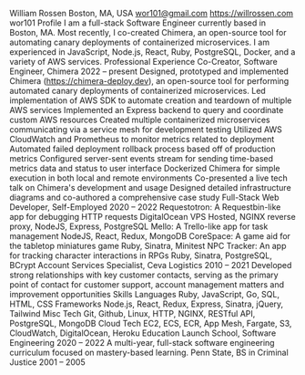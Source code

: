 William Rossen
Boston, MA, USA wor101@gmail.com https://willrossen.com wor101
Profile
I am a full-stack Software Engineer currently based in Boston, MA. Most recently, I co-created Chimera, an
open-source tool for automating canary deployments of containerized microservices. I am experienced in
JavaScript, Node.js, React, Ruby, PostgreSQL, Docker, and a variety of AWS services.
Professional Experience
Co-Creator, Software Engineer, Chimera 2022 – present
Designed, prototyped and implemented Chimera (https://chimera-deploy.dev), an open-source tool for
performing automated canary deployments of containerized microservices.
Led implementation of AWS SDK to automate creation and teardown of multiple AWS services
Implemented an Express backend to query and coordinate custom AWS resources
Created multiple containerized microservices communicating via a service mesh for development testing
Utilized AWS CloudWatch and Prometheus to monitor metrics related to deployment
Automated failed deployment rollback process based off of production metrics
Configured server-sent events stream for sending time-based metrics data and status to user interface
Dockerized Chimera for simple execution in both local and remote environments
Co-presented a live tech talk on Chimera's development and usage
Designed detailed infrastructure diagrams and co-authored a comprehensive case study
Full-Stack Web Developer, Self-Employed 2020 – 2022
Requestotron: A Requestbin-like app for debugging HTTP requests
DigitalOcean VPS Hosted, NGINX reverse proxy, NodeJS, Express, PostgreSQL
Mello: A Trello-like app for task management
NodeJS, React, Redux, MongoDB
CoreSpace: A game aid for the tabletop miniatures game
Ruby, Sinatra, Minitest
NPC Tracker: An app for tracking character interactions in RPGs
Ruby, Sinatra, PostgreSQL, BCrypt
Account Services Specialist, Ceva Logistics 2010 – 2021
Developed strong relationships with key customer contacts, serving as the primary point of contact for
customer support, account management matters and improvement opportunities
Skills
Languages
Ruby, JavaScript, Go,
SQL, HTML, CSS
Frameworks
Node.js, React, Redux,
Express, Sinatra,
jQuery, Tailwind
Misc Tech
Git, Github, Linux,
HTTP, NGINX, RESTful
API, PostgreSQL,
MongoDB
Cloud Tech
EC2, ECS, ECR, App
Mesh, Fargate, S3,
CloudWatch,
DigitalOcean, Heroku
Education
Launch School, Software Engineering 2020 – 2022
A multi-year, full-stack software engineering curriculum focused on mastery-based learning.
Penn State, BS in Criminal Justice 2001 – 2005